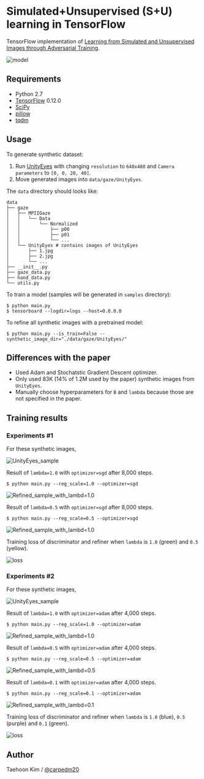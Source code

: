 # Simulated+Unsupervised (S+U) learning in TensorFlow

TensorFlow implementation of [Learning from Simulated and Unsupervised Images through Adversarial Training](https://arxiv.org/abs/1612.07828).

![model](./assets/SimGAN.png)


## Requirements

- Python 2.7
- [TensorFlow](https://www.tensorflow.org/) 0.12.0
- [SciPy](http://www.scipy.org/install.html)
- [pillow](https://github.com/python-pillow/Pillow)
- [tqdm](https://github.com/tqdm/tqdm)

## Usage

To generate synthetic dataset:

1. Run [UnityEyes](http://www.cl.cam.ac.uk/research/rainbow/projects/unityeyes/) with changing `resolution` to `640x480` and `Camera parameters` to `[0, 0, 20, 40]`.
2. Move generated images into `data/gaze/UnityEyes`.

The `data` directory should looks like:

    data
    ├── gaze
    │   ├── MPIIGaze
    │   │   └── Data
    │   │       └── Normalized
    │   │           ├── p00
    │   │           ├── p01
    │   │           └── ...
    │   └── UnityEyes # contains images of UnityEyes
    │       ├── 1.jpg
    │       ├── 2.jpg
    │       └── ...
    ├── __init__.py
    ├── gaze_data.py
    ├── hand_data.py
    └── utils.py

To train a model (samples will be generated in `samples` directory):

    $ python main.py
    $ tensorboard --logdir=logs --host=0.0.0.0

To refine all synthetic images with a pretrained model:

    $ python main.py --is_train=False --synthetic_image_dir="./data/gaze/UnityEyes/"


## Differences with the paper

- Used Adam and Stochatstic Gradient Descent optimizer.
- Only used 83K (14% of 1.2M used by the paper) synthetic images from `UnityEyes`.
- Manually choose hyperparameters for `B` and `lambda` because those are not specified in the paper.


## Training results

### Experiments #1

For these synthetic images,

![UnityEyes_sample](./assets/UnityEyes_samples1.png)

Result of `lambda=1.0` with `optimizer=sgd` after 8,000 steps.

    $ python main.py --reg_scale=1.0 --optimizer=sgd

![Refined_sample_with_lambd=1.0](./assets/lambda=1.0_optimizer=sgd.png)

Result of `lambda=0.5` with `optimizer=sgd` after 8,000 steps.

    $ python main.py --reg_scale=0.5 --optimizer=sgd

![Refined_sample_with_lambd=1.0](./assets/lambda=0.5_optimizer=sgd.png)

Training loss of discriminator and refiner when `lambda` is `1.0` (green) and `0.5` (yellow).

![loss](./assets/loss_lambda=1.0,0.5_optimizer=sgd.png)


### Experiments #2

For these synthetic images,

![UnityEyes_sample](./assets/UnityEyes_samples2.png)

Result of `lambda=1.0` with `optimizer=adam` after 4,000 steps.

    $ python main.py --reg_scale=1.0 --optimizer=adam

![Refined_sample_with_lambd=1.0](./assets/lambda=1.0_optimizer=adam.png)

Result of `lambda=0.5` with `optimizer=adam` after 4,000 steps.

    $ python main.py --reg_scale=0.5 --optimizer=adam

![Refined_sample_with_lambd=0.5](./assets/lambda=0.5_optimizer=adam.png)

Result of `lambda=0.1` with `optimizer=adam` after 4,000 steps.

    $ python main.py --reg_scale=0.1 --optimizer=adam

![Refined_sample_with_lambd=0.1](./assets/lambda=0.1_optimizer=adam.png)

Training loss of discriminator and refiner when `lambda` is `1.0` (blue), `0.5` (purple) and `0.1` (green).

![loss](./assets/loss_lambda=1.0,0.5,0.1_optimizer=adam.png)


## Author

Taehoon Kim / [@carpedm20](http://carpedm20.github.io)
